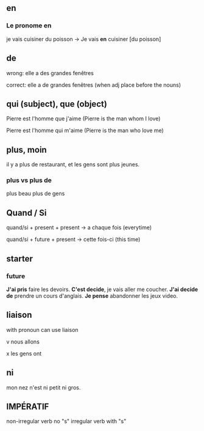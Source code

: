 ## en
### Le pronome en
je vais cuisiner du poisson -> Je vais **en** cuisiner [du poisson]

## de

wrong: elle a des grandes fenêtres

correct: elle a de grandes fenêtres (when adj place before the nouns)

## qui (subject), que (object)

Pierre est l'homme que j'aime (Pierre is the man whom I love)

Pierre est l'homme qui m'aime (Pierre is the man who love me)

## plus, moin
il y a plus de restaurant, et les gens sont plus jeunes.

### plus vs plus de
plus beau
plus de gens

## Quand / Si
quand/si + present + present -> a chaque fois (everytime)

quand/si + future + present -> cette fois-ci (this time)

## starter

### future

**J'ai pris** faire les devoirs.
**C'est decide**, je vais aller me coucher.
**J'ai decide de** prendre un cours d'anglais.
**Je pense** abandonner les jeux video.

## liaison
with pronoun can use liaison

v nous allons

x les gens ont 

## ni
mon nez n'est ni petit ni gros.

## IMPÉRATIF
non-irregular verb no "s"
irregular verb with "s"

